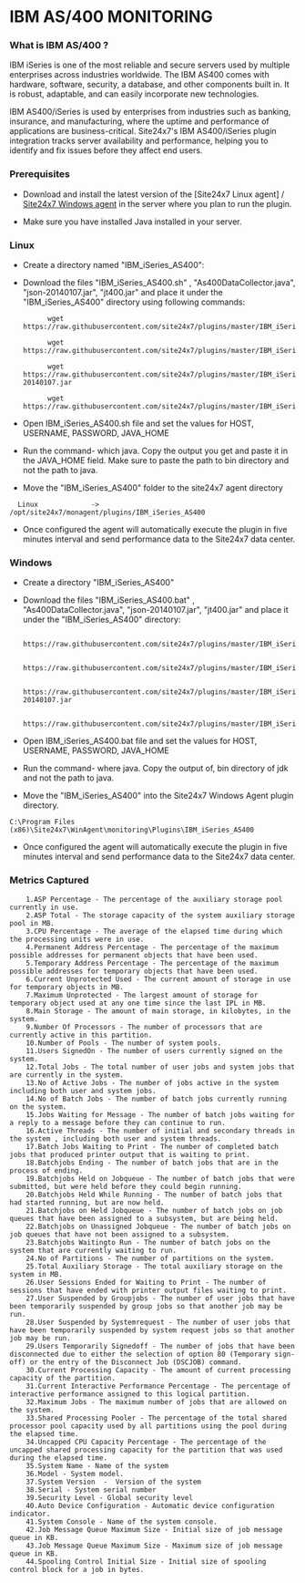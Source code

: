 # IBM AS/400 MONITORING

### What is IBM AS/400 ?

IBM iSeries is one of the most reliable and secure servers used by multiple enterprises across industries worldwide. The IBM AS400 comes with hardware, software, security, a database, and other components built in. It is robust, adaptable, and can easily incorporate new technologies. 
 
IBM AS400/iSeries is used by enterprises from industries such as banking, insurance, and manufacturing, where the uptime and performance of applications are business-critical. Site24x7's IBM AS400/iSeries plugin integration tracks server availability and performance, helping you to identify and fix issues before they affect end users.

### Prerequisites

- Download and install the latest version of the [Site24x7 Linux agent] / [Site24x7 Windows agent](https://www.site24x7.com/app/client#/admin/inventory/add-monitor) in the server where you plan to run the plugin.

- Make sure you have installed Java installed in your server.

### Linux

- Create a directory named "IBM_iSeries_AS400": 
		
- Download the files "IBM_iSeries_AS400.sh" , "As400DataCollector.java", "json-20140107.jar", "jt400.jar" and place it under the "IBM_iSeries_AS400" directory using following commands:
    
    		wget https://raw.githubusercontent.com/site24x7/plugins/master/IBM_iSeries_AS400/IBM_iSeries_AS400.sh
    
    		wget https://raw.githubusercontent.com/site24x7/plugins/master/IBM_iSeries_AS400/As400DataCollector.java
    
    		wget https://raw.githubusercontent.com/site24x7/plugins/master/IBM_iSeries_AS400/json-20140107.jar
    
    		wget https://raw.githubusercontent.com/site24x7/plugins/master/IBM_iSeries_AS400/jt400.jar
    		
- Open IBM_iSeries_AS400.sh file and set the values for HOST, USERNAME, PASSWORD, JAVA_HOME

- Run the command- which java. Copy the output you get and paste it in the JAVA_HOME field. Make sure to paste the path to bin directory and not the path to java.

- Move the "IBM_iSeries_AS400" folder to the site24x7 agent directory
```
  Linux             ->   /opt/site24x7/monagent/plugins/IBM_iSeries_AS400
```
- Once configured the agent will automatically execute the plugin in five minutes interval and send performance data to the Site24x7 data center.


### Windows

- Create a directory "IBM_iSeries_AS400" 

- Download the files "IBM_iSeries_AS400.bat" , "As400DataCollector.java", "json-20140107.jar", "jt400.jar" and place it under the "IBM_iSeries_AS400" directory:

     		https://raw.githubusercontent.com/site24x7/plugins/master/IBM_iSeries_AS400/IBM_iSeries_AS400.bat
    
    		https://raw.githubusercontent.com/site24x7/plugins/master/IBM_iSeries_AS400/As400DataCollector.java
    
    		https://raw.githubusercontent.com/site24x7/plugins/master/IBM_iSeries_AS400/json-20140107.jar
    
    		https://raw.githubusercontent.com/site24x7/plugins/master/IBM_iSeries_AS400/jt400.jar
    		
- Open IBM_iSeries_AS400.bat file and set the values for HOST, USERNAME, PASSWORD, JAVA_HOME

- Run the command- where java. Copy the output of, bin directory of jdk and not the path to java.

- Move the "IBM_iSeries_AS400" into the Site24x7 Windows Agent plugin directory.
```
C:\Program Files (x86)\Site24x7\WinAgent\monitoring\Plugins\IBM_iSeries_AS400
```
- Once configured the agent will automatically execute the plugin in five minutes interval and send performance data to the Site24x7 data center.

### Metrics Captured

		1.ASP Percentage - The percentage of the auxiliary storage pool currently in use.
		2.ASP Total - The storage capacity of the system auxiliary storage pool in MB.
		3.CPU Percentage - The average of the elapsed time during which the processing units were in use.
		4.Permanent Address Percentage - The percentage of the maximum possible addresses for permanent objects that have been used.
		5.Temporary Address Percentage - The percentage of the maximum possible addresses for temporary objects that have been used.
		6.Current Unprotected Used - The current amount of storage in use for temporary objects in MB.
		7.Maximum Unprotected - The largest amount of storage for temporary object used at any one time since the last IPL in MB.
		8.Main Storage - The amount of main storage, in kilobytes, in the system.
		9.Number Of Processors - The number of processors that are currently active in this partition.
		10.Number of Pools - The number of system pools.
		11.Users SignedOn - The number of users currently signed on the system.
		12.Total Jobs - The total number of user jobs and system jobs that are currently in the system.
		13.No of Active Jobs - The number of jobs active in the system including both user and system jobs.
		14.No of Batch Jobs - The number of batch jobs currently running on the system.
		15.Jobs Waiting for Message - The number of batch jobs waiting for a reply to a message before they can continue to run.
		16.Active Threads - The number of initial and secondary threads in the system , including both user and system threads.
		17.Batch Jobs Waiting to Print - The number of completed batch jobs that produced printer output that is waiting to print.
		18.Batchjobs Ending - The number of batch jobs that are in the process of ending.
		19.Batchjobs Held on Jobqueue - The number of batch jobs that were submitted, but were held before they could begin running.
		20.Batchjobs Held While Running - The number of batch jobs that had started running, but are now held.
		21.Batchjobs on Held Jobqueue - The number of batch jobs on job queues that have been assigned to a subsystem, but are being held.
		22.Batchjobs on Unassigned Jobqueue - The number of batch jobs on job queues that have not been assigned to a subsystem.
		23.Batchjobs Waitingto Run - The number of batch jobs on the system that are currently waiting to run.
		24.No of Partitions - The number of partitions on the system.
		25.Total Auxiliary Storage - The total auxiliary storage on the system in MB.
		26.User Sessions Ended for Waiting to Print - The number of sessions that have ended with printer output files waiting to print.
		27.User Suspended by Groupjobs - The number of user jobs that have been temporarily suspended by group jobs so that another job may be run.
		28.User Suspended by Systemrequest - The number of user jobs that have been temporarily suspended by system request jobs so that another job may be run.
		29.Users Temporarily Signedoff - The number of jobs that have been disconnected due to either the selection of option 80 (Temporary sign-off) or the entry of the Disconnect Job (DSCJOB) command.
		30.Current Processing Capacity - The amount of current processing capacity of the partition.
		31.Current Interactive Performance Percentage - The percentage of interactive performance assigned to this logical partition.
		32.Maximum Jobs - The maximum number of jobs that are allowed on the system.
		33.Shared Processing Pooler - The percentage of the total shared processor pool capacity used by all partitions using the pool during the elapsed time.
		34.Uncapped CPU Capacity Percentage - The percentage of the uncapped shared processing capacity for the partition that was used during the elapsed time.
		35.System Name - Name of the system
		36.Model - System model.
		37.System Version  -  Version of the system
		38.Serial - System serial number
		39.Security Level - Global security level
		40.Auto Device Configuration - Automatic device configuration indicator. 
		41.System Console - Name of the system console.
		42.Job Message Queue Maximum Size - Initial size of job message queue in KB. 
		43.Job Message Queue Maximum Size - Maximum size of job message queue in KB.
		44.Spooling Control Initial Size - Initial size of spooling control block for a job in bytes.
    
